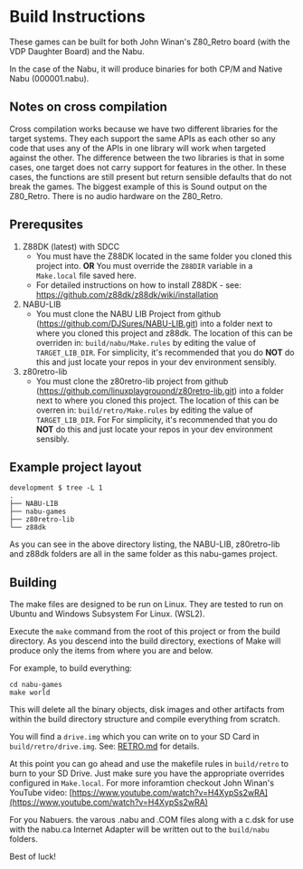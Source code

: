 # Build Instructions

These games can be built for both John Winan's Z80_Retro board (with the VDP Daughter Board) and the Nabu.

In the case of the Nabu, it will produce binaries for both CP/M and Native Nabu (000001.nabu).

## Notes on cross compilation

Cross compilation works because we have two different libraries for the target systems.  They each support the same APIs as each other so any code that uses any of the APIs in one library will work when targeted against the other.  The difference between the two libraries is that in some cases, one target does not carry support for features in the other.  In these cases, the functions are still present but return sensible defaults that do not break the games.  The biggest example of this is Sound output on the Z80_Retro.  There is no audio hardware on the Z80_Retro.

## Prerequsites

1. Z88DK (latest) with SDCC
    * You must have the Z88DK located in the same folder you cloned this project into.  **OR** You must override the `Z88DIR` variable in a `Make.local` file saved here.
    * For detailed instructions on how to install Z88DK - see: https://github.com/z88dk/z88dk/wiki/installation
2. NABU-LIB
    * You must clone the NABU LIB Project from github (https://github.com/DJSures/NABU-LIB.git) into a folder next to where you cloned this project and z88dk.  The location of this can be overriden in: `build/nabu/Make.rules` by editing the value of `TARGET_LIB_DIR`.  For simplicity, it's recommended that you do **NOT** do this and just locate your repos in your dev environment sensibly.
3. z80retro-lib
    * You must clone the z80retro-lib project from github (https://github.com/linuxplaygrouond/z80retro-lib.git) into a folder next to where you cloned this project.  The location of this can be overren in: `build/retro/Make.rules` by editing the value of `TARGET_LIB_DIR`.  For For simplicity, it's recommended that you do **NOT** do this and just locate your repos in your dev environment sensibly.

## Example project layout

```text
development $ tree -L 1
.
├── NABU-LIB
├── nabu-games
├── z80retro-lib
└── z88dk
```

As you can see in the above directory listing, the NABU-LIB, z80retro-lib and z88dk folders are all in the same folder as this nabu-games project.

## Building

The make files are designed to be run on Linux.  They are tested to run on Ubuntu and Windows Subsystem For Linux. (WSL2).

Execute the `make` command from the root of this project or from the build directory.  As you descend into the build directory, exections of Make will produce only the items from where you are and below.

For example, to build everything:

```shell
cd nabu-games
make world
```

This will delete all the binary objects, disk images and other artifacts from within the build directory structure and compile everything from scratch.

You will find a `drive.img` which you can write on to your SD Card in `build/retro/drive.img`.  See: [RETRO.md](RETRO.md) for details.

At this point you can go ahead and use the makefile rules in `build/retro` to burn to your SD Drive.  Just make sure you have the appropriate overrides configured in `Make.local`.  For more inforamtion checkout John Winan's YouTube video: [https://www.youtube.com/watch?v=H4XypSs2wRA](https://www.youtube.com/watch?v=H4XypSs2wRA)

For you Nabuers. the varous .nabu and .COM files along with a c.dsk for use with the nabu.ca Internet Adapter will be written out to the `build/nabu` folders.

Best of luck!

